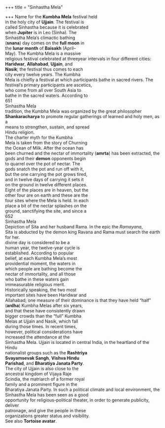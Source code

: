 +++
title = "Sinhastha Mela"

+++
Name for the **Kumbha Mela** festival held  
in the holy city of **Ujjain**. The festival is  
called Sinhastha because it is celebrated  
when **Jupiter** is in Leo (Sinha). The  
Sinhastha Mela’s climactic bathing  
(**snana**) day comes on the **full moon** in  
the **lunar month** of **Baisakh** (April–  
May). The Kumbha Mela is a massive  
religious festival celebrated at threeyear intervals in four different cities:  
**Haridwar**, **Allahabad**, **Ujjain**, and  
**Nasik**; the festival thus comes to each  
city every twelve years. The Kumbha  
Mela is chiefly a festival at which participants bathe in sacred rivers. The festival’s primary participants are ascetics,  
who come from all over South Asia to  
bathe in the sacred waters. According to  
651  
Sinhastha Mela  
tradition, the Kumbha Mela was organized by the great philosopher **Shankaracharya** to promote regular gatherings of learned and holy men, as a  
means to strengthen, sustain, and spread  
Hindu religion.  
The charter myth for the Kumbha  
Mela is taken from the story of Churning  
the Ocean of Milk. After the ocean has  
been churned and the nectar of immortality (**amrta**) has been extracted, the  
gods and their **demon** opponents begin  
to quarrel over the pot of nectar. The  
gods snatch the pot and run off with it,  
but the one carrying the pot grows tired,  
and in twelve days of carrying it sets it  
on the ground in twelve different places.  
Eight of the places are in heaven, but the  
other four are on earth and these are the  
four sites where the Mela is held. In each  
place a bit of the nectar splashes on the  
ground, sanctifying the site, and since a  
652  
Sinhastha Mela  
Depiction of Sita and her husband Rama. In the epic the *Ramayana*,  
Sita is abducted by the demon king Ravana and Rama must search the earth for her.  
divine day is considered to be a  
human year, the twelve-year cycle is  
established. According to popular  
belief, at each Kumbha Mela’s most  
providential moment, the waters in  
which people are bathing become the  
nectar of immortality, and all those  
who bathe in these waters gain  
immeasurable religious merit.  
Historically speaking, the two most  
important sites have been Haridwar and  
Allahabad; one measure of their dominance is that they have held “half”  
(**ardha**) Kumbha Melas after six years,  
and that these have consistently drawn  
bigger crowds than the “full” Kumbha  
Melas at Ujjain and Nasik, which fall  
during those times. In recent times,  
however, political considerations have  
increased the attendance at the  
Sinhastha Mela. Ujjain is located in central India, in the heartland of the Hindu  
nationalist groups such as the **Rashtriya**  
**Svayamsevak Sangh**, **Vishva Hindu**  
**Parishad**, and **Bharatiya Janata Party**.  
The city of Ujjain is also close to the  
ancestral kingdom of Vijaya Raje  
Scindia, the matriarch of a former royal  
family and a prominent figure in the  
Bharatiya Janata Party. In such a political climate and local environment, the  
Sinhastha Mela has been seen as a good  
opportunity for religious-political theater, in order to generate publicity, deliver  
patronage, and give the people in these  
organizations greater status and visibility.  
See also **Tortoise avatar**.